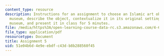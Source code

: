 ```yaml
---
content_type: resource
description: Instructions for an assignment to choose an Islamic art object from a
  museum, describe the object, contextualize it in its original setting and at the
  museum, and present it in class for 5 minutes.
file: /media/https%3A/open-learning-course-data-rc.s3.amazonaws.com/4-619-historiography-of-islamic-architecture-fall-2014/51e04b6d4e9eebdfc43db8b288560f45_MIT4_619F14_assignment5.pdf
file_type: application/pdf
resourcetype: Document
title: Assignment 5
uid: 51e04b6d-4e9e-ebdf-c43d-b8b288560f45
---
```


